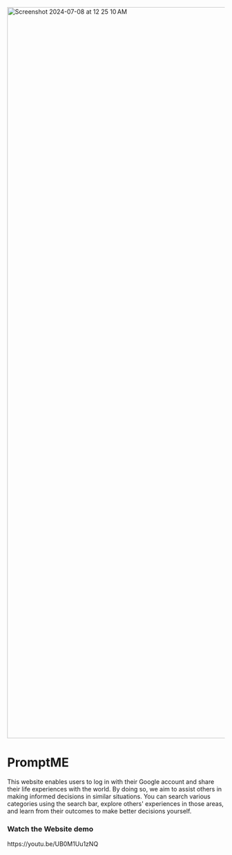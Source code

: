 <img width="1694" alt="Screenshot 2024-07-08 at 12 25 10 AM" src="https://github.com/Diyac004/prompts/assets/148058872/27c85d78-28ea-4ae9-b4a4-604a535c6276">
<htm>
  <h1>PromptME</h1>
  <p>
    This website enables users to log in with their Google account and share their life experiences with the world. By doing so, we aim to assist others in making informed decisions in similar situations. You can search various categories using the search bar, explore others' experiences in those areas, and learn from their outcomes to make better decisions yourself.
  </p>
  <h3>Watch the Website demo </h3>
  <Link href="https://youtu.be/UB0M1Uu1zNQ">https://youtu.be/UB0M1Uu1zNQ</Link>
</htm>
